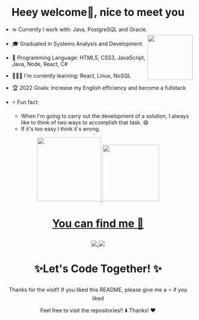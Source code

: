 <h1 align="center">Heey welcome👋, nice to meet you</h1>


- ☕ Currently I work with: Java, PostgreSQL and Oracle.<img align ="right" height="120em" src="https://c.tenor.com/GfSX-u7VGM4AAAAd/coding.gif"/>
- 🎓 Graduated in Systems Analysis and Development
- 🚀 Programming Language: HTML5, CSS3, JavaScript, Java, Node, React, C#
- 👨🏻‍💻 I'm currently learning: React, Linux, NoSQL
- 🏆️ 2022 Goals: Increase my English efficiency and become a fullstack
- ⚡ Fun fact:

    - When I'm going to carry out the development of a solution, I always like to think of two ways to accomplish that task. 😅
    - If it's too easy I think it's wrong.





<div align="center">
<a href="https://github.com/ohenriques">
<img height="170em" src="https://github-readme-stats.vercel.app/api/top-langs/?username=ohenriques&layout=compact&langs_count=7&theme=chartreuse-dark"/>
<img height="150em" src="https://github-readme-stats.vercel.app/api?username=ohenriques&show_icons=true&theme=chartreuse-dark&include_all_commits=true&count_private=true"/>
</div>

# <p align="center">You can find me 🔎
<div align="center">
<a href="https://twitter.com/opaulohsouza">
<img src="https://img.shields.io/badge/Twitter-1DA1F2?style=for-the-badge&logo=twitter&logoColor=white"/>
</a>
<a href="https://www.linkedin.com/in/paulohs-dev/"> <img src = "https://img.shields.io/badge/LinkedIn-0077B5?style=for-the-badge&logo=linkedin&logoColor=white"/></a>
</div>
 
# <p align="center"> ✨Let's Code Together! ✨
<p align="center"> Thanks for the visit!! If you liked this README, please give me a ⭐️ if you liked

<p align="center"> Feel free to visit the repositories!! ⬇️ Thanks! ❤️

